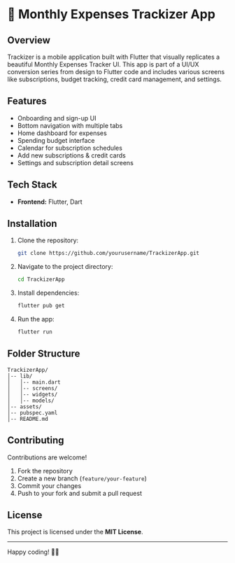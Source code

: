 # 💸 Monthly Expenses Trackizer App

## Overview  
Trackizer is a mobile application built with Flutter that visually replicates a beautiful Monthly Expenses Tracker UI. This app is part of a UI/UX conversion series from design to Flutter code and includes various screens like subscriptions, budget tracking, credit card management, and settings.

## Features  
- Onboarding and sign-up UI  
- Bottom navigation with multiple tabs  
- Home dashboard for expenses  
- Spending budget interface  
- Calendar for subscription schedules  
- Add new subscriptions & credit cards  
- Settings and subscription detail screens  

## Tech Stack  
- **Frontend:** Flutter, Dart  

## Installation  
1. Clone the repository:
   ```sh
   git clone https://github.com/yourusername/TrackizerApp.git
   ```
2. Navigate to the project directory:
   ```sh
   cd TrackizerApp
   ```
3. Install dependencies:
   ```sh
   flutter pub get
   ```
4. Run the app:
   ```sh
   flutter run
   ```

## Folder Structure
```
TrackizerApp/
│-- lib/
│   │-- main.dart
│   │-- screens/
│   │-- widgets/
│   │-- models/
│-- assets/
│-- pubspec.yaml
│-- README.md
```



## Contributing  
Contributions are welcome!  
1. Fork the repository  
2. Create a new branch (`feature/your-feature`)  
3. Commit your changes  
4. Push to your fork and submit a pull request

## License  
This project is licensed under the **MIT License**.

---

Happy coding! 💸📱
